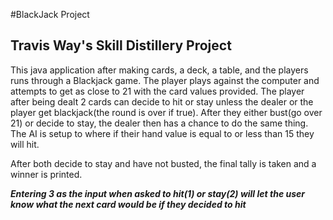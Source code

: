 #BlackJack Project
## Travis Way's Skill Distillery Project

This java application after making cards, a deck, a table, and the players runs through a Blackjack game.  The player plays against the computer and attempts to get as close to 21 with the card values provided.  The player after being dealt 2 cards can decide to hit or stay unless the dealer or the player get blackjack(the round is over if true).  After they either bust(go over 21) or decide to stay, the dealer then has a chance to do the same thing. The AI is setup to where if their hand value is equal to or less than 15 they will hit.  

After both decide to stay and have not busted, the final tally is taken and a winner is printed.

***Entering 3 as the input when asked to hit(1) or stay(2) will let the user know what the next card would be if they decided to hit***
 